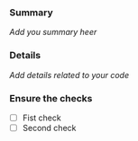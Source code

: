 ### Summary
_Add you summary heer_

### Details 
_Add details related to your code_

### Ensure the checks
- [ ] Fist check
- [ ] Second check
